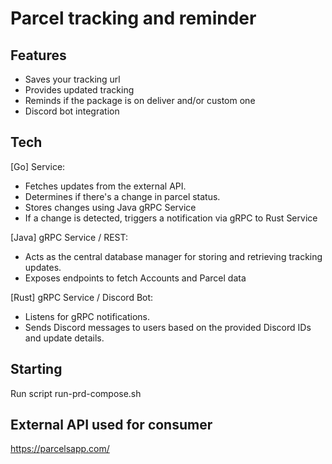 # Parcel tracking and reminder

## Features

- Saves your tracking url
- Provides updated tracking 
- Reminds if the package is on deliver and/or custom one
- Discord bot integration

## Tech

[Go] Service:
- Fetches updates from the external API.
- Determines if there's a change in parcel status.
- Stores changes using Java gRPC Service
- If a change is detected, triggers a notification via gRPC to Rust Service

[Java] gRPC Service / REST:
- Acts as the central database manager for storing and retrieving tracking updates.
- Exposes endpoints to fetch Accounts and Parcel data

[Rust] gRPC Service / Discord Bot:
- Listens for gRPC notifications.
- Sends Discord messages to users based on the provided Discord IDs and update details.

## Starting

Run script run-prd-compose.sh

## External API used for consumer

https://parcelsapp.com/

